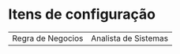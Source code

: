 # Itens de configuração

<table>

<tr><td>Regra de Negocios</td><td>Analista de Sistemas</td></tr>

</table>
